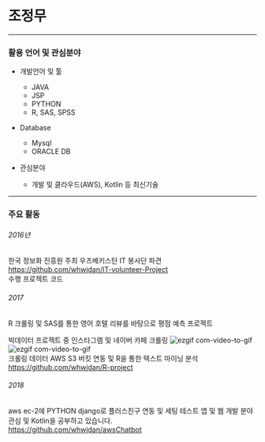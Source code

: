 # 조정무
---------------------------------------
### 활용 언어 및 관심분야
* 개발언어 및 툴
  * JAVA
  * JSP
  * PYTHON
  * R, SAS, SPSS
  
* Database
  * Mysql
  * ORACLE DB
  
* 관심분야
  * 개발 및 클라우드(AWS), Kotlin 등 최신기술
  

---------------------------------------
### 주요 활동

###### 2016년
한국 정보화 진흥원 주최 우즈베키스탄 IT 봉사단 파견<BR>
https://github.com/whwjdan/IT-volunteer-Project<BR>
수행 프로젝트 코드<BR>

###### 2017
R 크롤링 및 SAS를 통한 영어 호텔 리뷰를 바탕으로 평점 예측 프로젝트

빅데이터 프로젝트 중 인스타그램 및 네이버 카페 크롤링
![ezgif com-video-to-gif](https://user-images.githubusercontent.com/35955189/39695411-6b9a8478-5225-11e8-8165-e229a7f42e78.gif)<BR>
![ezgif com-video-to-gif](https://user-images.githubusercontent.com/35955189/41330318-bc2a6c6e-6f0d-11e8-89f4-1a02f54459c2.gif)<BR>
 크롤링 데이터 AWS S3 버킷 연동 및 R을 통한 텍스트 마이닝 분석<BR>
 https://github.com/whwjdan/R-project
 
 ###### 2018
 aws ec-2에 PYTHON django로 플러스친구 연동 및 세팅 테스트
 앱 및 웹 개발 분야 관심 및 Kotlin을 공부하고 있습니다.<BR>
 https://github.com/whwjdan/awsChatbot
